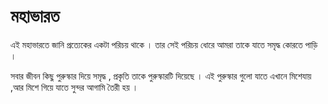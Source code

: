 # মহাভারত
এই মহাভারতে জানি প্রত্যেকের একটা পরিচয় থাকে । তার সেই পরিচয় ধোরে আমরা তাকে যাতে সমৃদ্ধ কোরতে পাড়ি ।

সবার জীবন কিছু পুরুস্কার দিয়ে সমৃদ্ধ , প্রকৃতি তাকে পুরুস্কারটি দিয়েছে । এই পুরুস্কার গুলো যাতে এখানে মিশেযায় ,আর মিশে গিয়ে যাতে সুন্দর আগামি তৈরী হয় ।

